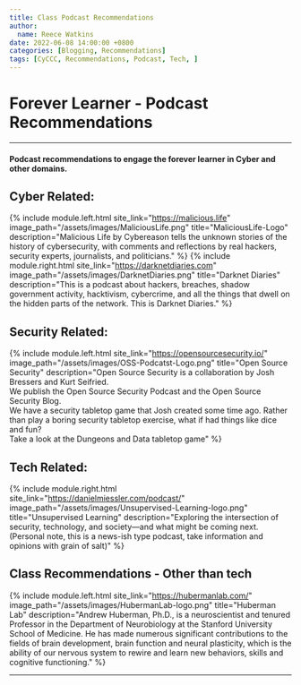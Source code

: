 ```yaml
---
title: Class Podcast Recommendations
author: 
  name: Reece Watkins
date: 2022-06-08 14:00:00 +0800
categories: [Blogging, Recommendations]
tags: [CyCCC, Recommendations, Podcast, Tech, ]
---
```

<!-- ![CyCCC22002Image](/assets/images/CyCCC22002-logo.jpg) -->

# Forever Learner - Podcast Recommendations
---
####  Podcast recommendations to engage the forever learner in Cyber and other domains. 

## Cyber Related:
{% include module.left.html site_link="https://malicious.life" image_path="/assets/images/MaliciousLife.png" title="MaliciousLife-Logo" description="Malicious Life by Cybereason tells the unknown stories of the history of cybersecurity, with comments and reflections by real hackers, security experts, journalists, and politicians." %}
{% include module.right.html site_link="https://darknetdiaries.com" image_path="/assets/images/DarknetDiaries.png" title="Darknet Diaries" description="This is a podcast about hackers, breaches, shadow government activity, hacktivism, cybercrime, and all the things that dwell on the hidden parts of the network. This is Darknet Diaries." %}

## Security Related:
{% include module.left.html site_link="https://opensourcesecurity.io/" image_path="/assets/images/OSS-Podcatst-Logo.png" title="Open Source Security" description="Open Source Security is a collaboration by Josh Bressers and Kurt Seifried. <br />We publish the Open Source Security Podcast and the Open Source Security Blog. <br />We have a security tabletop game that Josh created some time ago. Rather than play a boring security tabletop exercise, what if had things like dice and fun?<br /> Take a look at the Dungeons and Data tabletop game" %}

## Tech Related:
{% include module.right.html site_link="https://danielmiessler.com/podcast/" image_path="/assets/images/Unsupervised-Learning-logo.png" title="Unsupervised Learning" description="Exploring the intersection of security, technology, and society—and what might be coming next.<br /> (Personal note, this is a news-ish type podcast, take information and opinions with grain of salt)" %}

## Class Recommendations - Other than tech
{% include module.left.html site_link="https://hubermanlab.com/" image_path="/assets/images/HubermanLab-logo.png" title="Huberman Lab" description="Andrew Huberman, Ph.D., is a neuroscientist and tenured Professor in the Department of Neurobiology at the Stanford University School of Medicine. He has made numerous significant contributions to the fields of brain development, brain function and neural plasticity, which is the ability of our nervous system to rewire and learn new behaviors, skills and cognitive functioning." %}

---